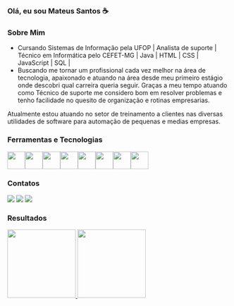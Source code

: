 ### Olá, eu sou Mateus Santos ☕
### Sobre Mim
 - Cursando Sistemas de Informação pela UFOP | Analista de suporte | Técnico em Informática pelo CEFET-MG | Java | HTML | CSS | JavaScript | SQL |
 - Buscando me tornar um profissional cada vez melhor na área de tecnologia, apaixonado e atuando na área desde meu primeiro estágio onde descobri qual carreira queria seguir. Graças a meu tempo atuando como Técnico de suporte me considero bom em resolver problemas e tenho facilidade no quesito de organização e rotinas empresarias. 

Atualmente estou atuando no setor de treinamento a clientes nas diversas utilidades de software para automação de pequenas e medias empresas.

### Ferramentas e Tecnologias
<img src="https://cdn.jsdelivr.net/gh/devicons/devicon/icons/java/java-original.svg" width="40" height="40"/><img src="https://cdn.jsdelivr.net/gh/devicons/devicon/icons/c/c-original.svg" width="40" height="40"/><img src="https://cdn.jsdelivr.net/gh/devicons/devicon/icons/html5/html5-original.svg" width="40" height="40"/><img src="https://cdn.jsdelivr.net/gh/devicons/devicon/icons/css3/css3-original.svg" width="40" height="40"/><img src="https://cdn.jsdelivr.net/gh/devicons/devicon/icons/javascript/javascript-original.svg" width="40" height="40"/><img src="https://cdn.jsdelivr.net/gh/devicons/devicon/icons/mysql/mysql-original.svg" width="40" height="40"/><img src="https://cdn.jsdelivr.net/gh/devicons/devicon/icons/postgresql/postgresql-original.svg" width="40" height="40"/><img src="https://cdn.jsdelivr.net/gh/devicons/devicon/icons/git/git-original.svg" width="40" height="40"/>

### Contatos

<div>
  <a href="https://instagram.com/_matteussantoss" target="_blank"><img src="https://img.shields.io/badge/-Instagram-%23E4405F?style=for-the-badge&logo=instagram&logoColor=white" target="_blank"></a>
  <a href = "mailto:mateus_saantos@outlook.com"><img src="https://img.shields.io/badge/Gmail-D14836?style=for-the-badge&logo=gmail&logoColor=white" target="_blank"></a>
  <a href="https://www.linkedin.com/in/mateus-santos-16523a1a3/" target="_blank"><img src="https://img.shields.io/badge/-LinkedIn-%230077B5?style=for-the-badge&logo=linkedin&logoColor=white" target="_blank"></a>   
</div>

### Resultados

<div>
<a href="https://github.com/MateusSaantos">
<img height="155em" src="https://github-readme-stats.vercel.app/api/top-langs/?username=MateusSaantos&layout=compact&langs_count=7&theme=dark"/>
<img height="155em" src="https://github-readme-stats.vercel.app/api?username=MateusSaantos&show_icons=true&theme=dark&include_all_commits=true&count_private=true"/>
</div>


